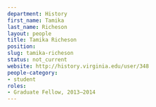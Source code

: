 ```yaml
---
department: History
first_name: Tamika
last_name: Richeson
layout: people
title: Tamika Richeson
position:
slug: tamika-richeson
status: not_current
website: http://history.virginia.edu/user/348
people-category:
- student
roles:
- Graduate Fellow, 2013–2014
---
```



